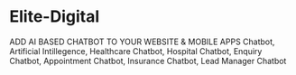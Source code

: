 # Elite-Digital
ADD AI BASED CHATBOT TO YOUR WEBSITE &amp; MOBILE APPS Chatbot, Artificial Intillegence, Healthcare Chatbot, Hospital Chatbot, Enquiry Chatbot, Appointment Chatbot, Insurance Chatbot, Lead Manager Chatbot
